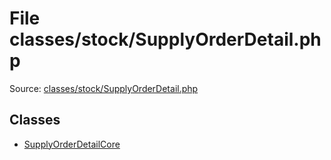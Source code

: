 File classes/stock/SupplyOrderDetail.php
=========

Source: [classes/stock/SupplyOrderDetail.php](https://github.com/PrestaShop/PrestaShop/blob/1.6.0.1/classes/stock/SupplyOrderDetail.php)


Classes
-------

* [SupplyOrderDetailCore](class.SupplyOrderDetailCore.md)

